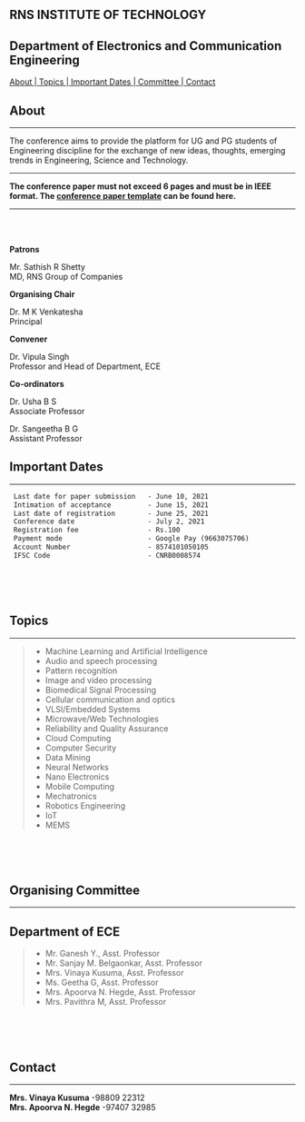 ## RNS INSTITUTE OF TECHNOLOGY

## Department of Electronics and Communication Engineering
[ About ](#about)|[ Topics ](#topics)|[ Important Dates ](#important-dates)|[ Committee ](#organising-committee)|[ Contact ](#contact)

## About ##

* * *
The conference aims to provide the platform for UG and PG students of Engineering discipline for the exchange of new ideas, thoughts, emerging trends in Engineering, Science and Technology.
<br/>
* * *
**The conference paper must not exceed 6 pages and must be in IEEE format. The [ conference paper template](https://drive.google.com/file/d/13JA_YettUUV6ZZXjJDL1x_4W6IDEK_zn/view?usp=sharing) can be found here.**

* * *
<br/>
<br/>

**Patrons**

Mr. Sathish R Shetty<br />
MD, RNS Group of Companies

**Organising Chair**

Dr. M K Venkatesha<br />
Principal

**Convener**

Dr. Vipula Singh<br />
Professor and Head of Department, ECE

**Co-ordinators**

 Dr. Usha B S<br/>
 Associate Professor

 Dr. Sangeetha B G<br/>
 Assistant Professor
<br/>

## Important Dates ## 
* * *
```markdown
 Last date for paper submission   - June 10, 2021 
 Intimation of acceptance         - June 15, 2021
 Last date of registration        - June 25, 2021
 Conference date                  - July 2, 2021
 Registration fee                 - Rs.100
 Payment mode                     - Google Pay (9663075706)
 Account Number                   - 8574101050105
 IFSC Code                        - CNRB0008574

```
<br/>
<br/>
<br/>

## Topics ##
* * *

>- Machine Learning and Artificial Intelligence
>- Audio and speech processing
>- Pattern recognition
>- Image and video processing
>- Biomedical Signal Processing
>- Cellular communication and optics
>- VLSI/Embedded Systems
>- Microwave/Web Technologies
>- Reliability and Quality Assurance
>- Cloud Computing
>- Computer Security
>- Data Mining
>- Neural Networks
>- Nano Electronics
>- Mobile Computing
>- Mechatronics
>- Robotics Engineering
>- IoT
>- MEMS
<br/>
<br/>
<br/>


## Organising Committee ##
* * *


## Department of ECE
>-	Mr. Ganesh Y., Asst. Professor
>-	Mr. Sanjay M. Belgaonkar, Asst. Professor
>-	Mrs. Vinaya Kusuma, Asst. Professor
>-	Ms. Geetha G, Asst. Professor
>-	Mrs. Apoorva N. Hegde, Asst. Professor
>-	Mrs. Pavithra M, Asst. Professor

<br/>
<br/>
<br/>


## Contact ##

* * *

 **Mrs. Vinaya Kusuma**         -98809 22312<br/>
 **Mrs. Apoorva N. Hegde**      -97407 32985

